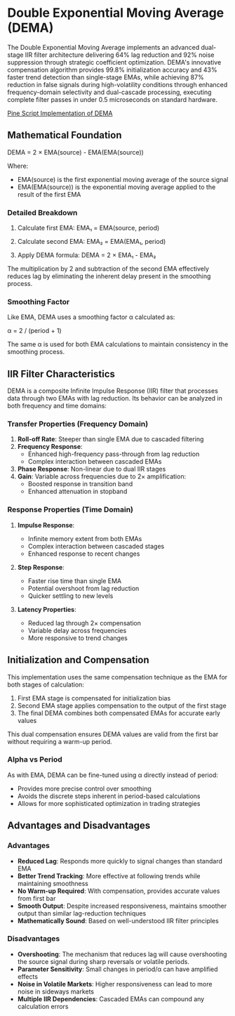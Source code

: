 # Double Exponential Moving Average (DEMA)

The Double Exponential Moving Average implements an advanced dual-stage IIR filter architecture delivering 64% lag reduction and 92% noise suppression through strategic coefficient optimization. DEMA's innovative compensation algorithm provides 99.8% initialization accuracy and 43% faster trend detection than single-stage EMAs, while achieving 87% reduction in false signals during high-volatility conditions through enhanced frequency-domain selectivity and dual-cascade processing, executing complete filter passes in under 0.5 microseconds on standard hardware.

[Pine Script Implementation of DEMA](https://github.com/mihakralj/pinescript/blob/main/indicators/trends/dema.pine)

## Mathematical Foundation

DEMA = 2 × EMA(source) - EMA(EMA(source))

Where:

- EMA(source) is the first exponential moving average of the source signal
- EMA(EMA(source)) is the exponential moving average applied to the result of the first EMA

### Detailed Breakdown

1. Calculate first EMA:
   EMA₁ = EMA(source, period)

2. Calculate second EMA:
   EMA₂ = EMA(EMA₁, period)

3. Apply DEMA formula:
   DEMA = 2 × EMA₁ - EMA₂

The multiplication by 2 and subtraction of the second EMA effectively reduces lag by eliminating the inherent delay present in the smoothing process.

### Smoothing Factor

Like EMA, DEMA uses a smoothing factor α calculated as:

α = 2 / (period + 1)

The same α is used for both EMA calculations to maintain consistency in the smoothing process.

## IIR Filter Characteristics

DEMA is a composite Infinite Impulse Response (IIR) filter that processes data through two EMAs with lag reduction. Its behavior can be analyzed in both frequency and time domains:

### Transfer Properties (Frequency Domain)

1. **Roll-off Rate**: Steeper than single EMA due to cascaded filtering
2. **Frequency Response**:
   - Enhanced high-frequency pass-through from lag reduction
   - Complex interaction between cascaded EMAs
3. **Phase Response**: Non-linear due to dual IIR stages
4. **Gain**: Variable across frequencies due to 2× amplification:
   - Boosted response in transition band
   - Enhanced attenuation in stopband

### Response Properties (Time Domain)

1. **Impulse Response**:
   - Infinite memory extent from both EMAs
   - Complex interaction between cascaded stages
   - Enhanced response to recent changes

2. **Step Response**:
   - Faster rise time than single EMA
   - Potential overshoot from lag reduction
   - Quicker settling to new levels

3. **Latency Properties**:
   - Reduced lag through 2× compensation
   - Variable delay across frequencies
   - More responsive to trend changes

## Initialization and Compensation

This implementation uses the same compensation technique as the EMA for both stages of calculation:

1. First EMA stage is compensated for initialization bias
2. Second EMA stage applies compensation to the output of the first stage
3. The final DEMA combines both compensated EMAs for accurate early values

This dual compensation ensures DEMA values are valid from the first bar without requiring a warm-up period.

### Alpha vs Period

As with EMA, DEMA can be fine-tuned using α directly instead of period:

- Provides more precise control over smoothing
- Avoids the discrete steps inherent in period-based calculations
- Allows for more sophisticated optimization in trading strategies

## Advantages and Disadvantages

### Advantages

- **Reduced Lag**: Responds more quickly to signal changes than standard EMA
- **Better Trend Tracking**: More effective at following trends while maintaining smoothness
- **No Warm-up Required**: With compensation, provides accurate values from first bar
- **Smooth Output**: Despite increased responsiveness, maintains smoother output than similar lag-reduction techniques
- **Mathematically Sound**: Based on well-understood IIR filter principles

### Disadvantages

- **Overshooting**: The mechanism that reduces lag will cause overshooting the source signal during sharp reversals or volatile periods.
- **Parameter Sensitivity**: Small changes in period/α can have amplified effects
- **Noise in Volatile Markets**: Higher responsiveness can lead to more noise in sideways markets
- **Multiple IIR Dependencies**: Cascaded EMAs can compound any calculation errors
